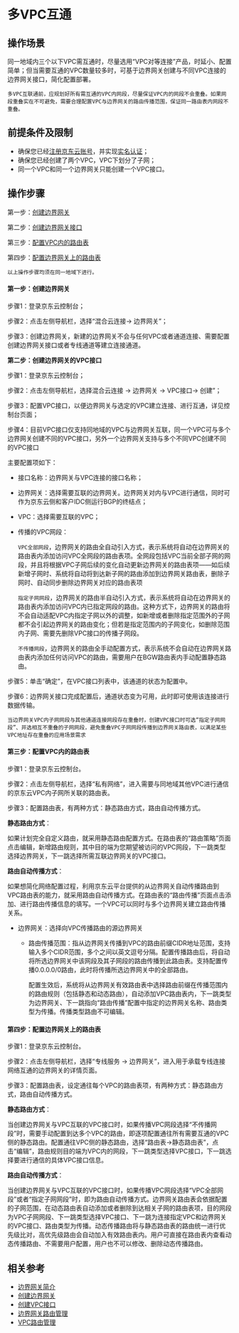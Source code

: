 # 多VPC互通

## 操作场景
同一地域内三个以下VPC需互通时，尽量选用“VPC对等连接”产品，时延小、配置简单；但当需要互通的VPC数量较多时，可基于边界网关创建与不同VPC连接的边界网关接口，简化配置部署。

``
多VPC互联通前，应规划好所有需互通的VPC内网段，尽量保证VPC内的网段不会重叠。如果网段重叠实在不可避免，需要合理配置VPC与边界网关的路由传播范围，保证同一路由表内网段不重叠。
``
## 前提条件及限制
- 确保您已经[注册京东云账号](https://user.jdcloud.com/register?returnUrl=https%3A%2F%2Fwww.jdcloud.com%2F)，并实现[实名认证](https://docs.jdcloud.com/cn/real-name-verification/introduction)；
- 确保您已经创建了两个VPC，VPC下划分了子网；
- 同一个VPC和同一个边界网关只能创建一个VPC接口。


## 操作步骤

第一步：[创建边界网关](multiple-vpcs-interconnection#user-content-1)

第二步：[创建边界网关接口](multiple-vpcs-interconnection#user-content-2)

第三步：[配置VPC内的路由表](multiple-vpcs-interconnection#user-content-3)

第四步：[配置边界网关上的路由表](multiple-vpcs-interconnection#user-content-4)

```
以上操作步骤均须在同一地域下进行。
```

#### **第一步：创建边界网关**

<div id="user-content-1"> </div>

步骤1：登录京东云控制台；

步骤2：点击左侧导航栏，选择“混合云连接-> 边界网关”；

步骤3：创建边界网关，新建的边界网关不会与任何VPC或者通道连接、需要配置创建边界网关接口或者专线通道等建立连接通道。



**第二步：创建边界网关的VPC接口**

<div id="user-content-2"> </div>

步骤1：登录京东云控制台；

步骤2：点击左侧导航栏，选择混合云连接 -> 边界网关 -> VPC接口-> 创建”；

步骤3：配置VPC接口，以便边界网关与选定的VPC建立连接、进行互通，详见控制台页面；

步骤4：目前VPC接口仅支持同地域的VPC与边界网关互联，同一个VPC可与多个边界网关创建不同的VPC接口，另外一个边界网关支持与多个不同VPC创建不同的VPC接口

主要配置项如下：

  - 接口名称：边界网关与VPC连接的接口名称；

  - 边界网关：选择需要互联的边界网关。边界网关对内与VPC进行通信，同时可作为京东云侧和客户IDC侧运行BGP的终结点；
  
  - VPC：选择需要互联的VPC；
  
  - 传播的VPC网段：
  
    ``VPC全部网段``，边界网关的路由全自动引入方式，表示系统将自动在边界网关的路由表内添加访问VPC全网段的路由表项。全网段包括VPC当前全部子网的网段，并且将根据VPC子网后续的变化自动更新边界网关的路由表项——如后续新增子网时、系统将自动将到达新子网的路由添加到边界网关路由表，删除子网时、自动同步删除边界网关对应的路由表项
    
    ``指定子网网段``，边界网关的路由半自动引入方式，表示系统将自动在边界网关的路由表内添加访问VPC内已指定网段的路由。这种方式下，边界网关的路由将不会自动适配VPC内指定子网以外的调整，如新增或者删除指定范围外的子网都不会引起边界网关的路由变化；但若是指定范围内的子网变化，如删除范围内子网、需要先删除VPC接口的传播子网段。
    
    ``不传播网段``，边界网关的路由全手动配置方式，表示系统不会自动在边界网关路由表内添加任何访问VPC的路由，需要用户在BGW路由表内手动配置静态路由。

步骤5：单击“确定”，在VPC接口列表中，该通道的状态为配置中。

步骤6：边界网关接口完成配置后，通道状态变为可用，此时即可使用该连接进行数据传输。

```
当边界网关VPC内子网网段与其他通道连接网段存在重叠时，创建VPC接口时可选“指定子网网段”、并选相互不重叠的子网网段，避免重叠VPC子网网段传播到边界网关路由表，以满足某些VPC地址存在重叠的应用场景需求
```


#### **第三步：配置VPC内的路由表**

<div id="user-content-3"> </div>

步骤1：登录京东云控制台。

步骤2：点击左侧导航栏，选择“私有网络”，进入需要与同地域其他VPC进行通信的京东云VPC内子网所关联的路由表。

步骤3：配置路由表，有两种方式：静态路由方式，路由自动传播方式。

 **静态路由方式**：
  
  如果计划完全自定义路由，就采用静态路由配置方式。在路由表的“路由策略”页面点击编辑，新增路由规则，其中目的端为您期望被访问的VPC网段，下一跳类型选择边界网关，下一跳选择所需互联边界网关的VPC接口。

  **路由自动传播方式**：
  
  如果想简化网络配置过程，利用京东云平台提供的从边界网关自动传播路由到VPC路由表的能力，就采用路由自动传播方式。在路由表的“路由传播”页面点击添加、进行路由传播信息的填写。一个VPC可以同时与多个边界网关建立路由传播关系。
  
- 边界网关：选择向VPC传播路由的源边界网关

  - 路由传播范围：指从边界网关传播到VPC的路由前缀CIDR地址范围，支持输入多个CIDR范围，多个之间以英文逗号分隔。配置传播路由后，将自动将所选边界网关中该网段及其子网段的路由传播到此路由表。支持配置传播0.0.0.0/0路由，此时将传播所选边界网关中的全部路由。

      配置生效后，系统将从边界网关有效路由表中选择路由前缀在传播范围内的路由规则（包括静态和动态路由），自动添加VPC路由表内，下一跳类型为边界网关、下一跳指向“路由传播”配置中指定的边界网关名称、路由类型为传播。传播类型路由不可编辑。

#### **第四步：配置边界网关上的路由表**

<div id="user-content-4"> </div>

步骤1：登录京东云控制台。

步骤2：点击左侧导航栏，选择“专线服务 -> 边界网关”，进入用于承载专线连接网络互通的边界网关的详情页面。

步骤3：配置路由表，设定通往每个VPC的路由表项，有两种方式：静态路由方式，路由自动传播方式。

**静态路由方式**：

当创建边界网关与VPC互联的VPC接口时，如果传播VPC网段选择“不传播网段”时，需要手动配置到达多个VPC的路由，即逐项配置通往所有需要互通的VPC侧的静态路由。配置通往VPC侧的静态路由，选择“路由表->静态路由表”，点击“编辑”，路由规则目的端为VPC内的网段，下一跳类型选择VPC接口，下一跳选择要进行通信的具体VPC接口信息。

**路由自动传播方式**：

当创建边界网关与VPC互联的VPC接口时，如果传播VPC网段选择“VPC全部网段”或者“指定子网网段”时，即为路由自动传播方式。边界网关路由表会依据配置的子网范围，在动态路由表自动添加或者删除到达相关子网的路由表项，目的网段为VPC子网网段、下一跳类型选择VPC接口、下一跳为连接指定VPC和边界网关的VPC接口、路由类型为传播。动态传播路由将与静态路由表的路由统一进行优先级比对，高优先级路由会自动加入有效路由表内。用户可直接在路由表内查看动态传播路由、不需要用户配置，用户也不可以修改、删除动态传播路由。

## 相关参考

- [边界网关简介](https://docs.jdcloud.com/cn/direct-connection/border-gateway-features)
- [创建边界网关](https://docs.jdcloud.com/cn/direct-connection/border-gateway-configuration)       
- [创建VPC接口](https://docs.jdcloud.com/cn/direct-connection/vpc-attachment-configuration)
- [边界网关路由管理](https://docs.jdcloud.com/cn/direct-connection/border-gateway-route-configuration)
- [VPC路由管理](../Operation-Guide/Route-Table-Configuration.md)




